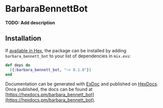 # BarbaraBennettBot

**TODO: Add description**

## Installation

If [available in Hex](https://hex.pm/docs/publish), the package can be installed
by adding `barbara_bennett_bot` to your list of dependencies in `mix.exs`:

```elixir
def deps do
  [{:barbara_bennett_bot, "~> 0.1.0"}]
end
```

Documentation can be generated with [ExDoc](https://github.com/elixir-lang/ex_doc)
and published on [HexDocs](https://hexdocs.pm). Once published, the docs can
be found at [https://hexdocs.pm/barbara_bennett_bot](https://hexdocs.pm/barbara_bennett_bot).

